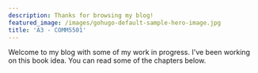 ```yaml
---
description: Thanks for browsing my blog!
featured_image: /images/gohugo-default-sample-hero-image.jpg
title: 'A3 - COMM5501'
---
```

Welcome to my blog with some of my work in progress. I've been working on this book idea. You can read some of the chapters below.
